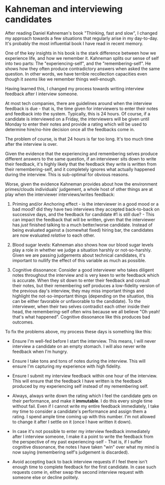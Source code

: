 # Kahneman and interviewing candidates

After reading Daniel Kahneman's book "Thinking, fast and slow",  I changed my approach towards a few situations that regularly arise in my day-to-day.
It's probably the most influential book I have read in recent memory.

One of the key insights in his book is the stark difference between how we experience life, and how we remember it. Kahneman splits our sense of self into two parts: The "experiencing-self", and the "remembering-self". He shows how they often produce contradictory answers when asked the same question.
In other words, we have terrible recollection capacities even though it *seems* like we remember things well-enough.

Having learned this, I changed my process towards writing interview feedback after I interview someone.

At most tech companies, there are guidelines around when the interview feedback is due - that is, the time given for interviewers to enter their notes and feedback into the system. Typically, this is 24 hours. Of course, if a candidate is interviewed on a Friday, the interviewers will be given until Monday to enter their notes and provide a rating which will be used to determine hire/no-hire decision once all the feedbacks come in.

The problem of course, is that 24 hours is far too long. It's too much time after the interview is over.

Given the evidence that the experiencing and remembering selves produce different answers to the same question, if an interviewer sits down to write their feedback, it's highly likely that the feedback they write is written from their remembering-self, and it completely ignores what actually happened during the interview. This is sub-optimal for obvious reasons.

Worse, given the evidence Kahneman provides about how the environment primes/clouds individuals' judgement, a whole host of other things are at play when the interviewer interviews/writes feedback:

1. Priming and/or Anchoring effect - is the interviewer in a good mood or a bad mood? did they have two interviews they accepted back-to-back on successive days, and the feedback for candidate #1 is still due? - This can impact the feedback that will be written, given that the interviewer has *just* finished talking to a much better/worse candidate. Instead of being evaluated against a (somewhat fixed) hiring bar, the candidates are now evaluated *relative* to each other.

2. Blood sugar levels: Kahneman also shows how our blood sugar levels play a role in whether we judge a situation harshly or not-so-harshly. Given we are passing judgements about technical candidates, it's important to nullify the effect of this variable as much as possible.

3. Cognitive dissonance: Consider a good interviewer who takes diligent notes throughout the interview and is very keen to write feedback which is accurate. When they sit down to enter their feedback and consult their notes, but their remembering self produces a low-fidelity version of the previous day's interview, they may miss important things and highlight the not-so-important things (depending on the situation, this can be either favorable or unfavorable to the candidate). To the interviewer, when their two selves contradict each other inside their head, the remembering-self often wins because we all believe "Oh yeah! that's what happened". Cognitive dissonance like this produces bad outcomes.

To fix the problems above, my process these days is something like this:

- Ensure I'm well-fed before I start the interview. This means, I will never interview a candidate on an empty stomach. I will also never write feedback when I'm hungry.

- Ensure I take tons and tons of notes during the interview. This will ensure I'm capturing my experience with high fidelity.

- Ensure I submit my interview feedback within one hour of the interview. This will ensure that the feedback I have written is the feedback produced by my experiencing self instead of my remembering self.

- Always, always write down the rating which I feel the candidate gets on their performance, and make it **immutable**. I do this every single time without fail. Even if I cannot write my entire feedback immediately, I take my time to consider a candidate's performance and assign them a rating. I spend ample time coming up with this number. I'm not allowed to change it after I settle on it (once I have written it down).

- In case it's not possible to enter my interview feedback immediately after I interview someone, I make it a point to write the feedback from the perspective of my past experiencing-self - That is, if I suffer cognitive dissonance, the notes I have taken "win" over what my mind is now saying (remembering self's judgement is discarded).

- Avoid accepting back to back interview requests if I feel there isn't enough time to complete feedback for the first candidate. In case such requests come in, either swap the second interview request with someone else or decline politely.

